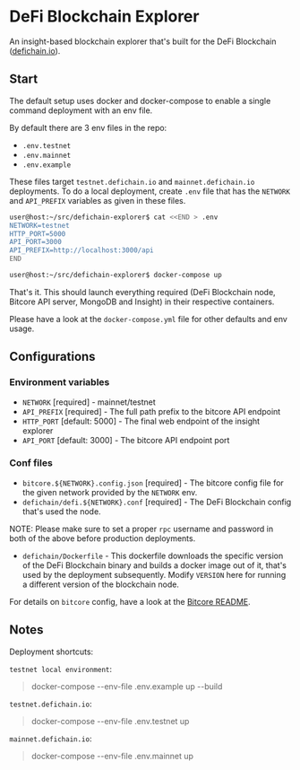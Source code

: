 # DeFi Blockchain Explorer

An insight-based blockchain explorer that's built for the DeFi Blockchain ([defichain.io](https://defichain.io)).

## Start

The default setup uses docker and docker-compose to enable a single command deployment with an env file.

By default there are 3 env files in the repo:
- `.env.testnet`
- `.env.mainnet`
- `.env.example`

These files target `testnet.defichain.io` and `mainnet.defichain.io` deployments. To do a local deployment, create `.env` file that has the `NETWORK` and `API_PREFIX` variables as given in these files.

```bash
user@host:~/src/defichain-explorer$ cat <<END > .env
NETWORK=testnet
HTTP_PORT=5000
API_PORT=3000
API_PREFIX=http://localhost:3000/api
END

user@host:~/src/defichain-explorer$ docker-compose up
```

That's it. This should launch everything required (DeFi Blockchain node, Bitcore API server, MongoDB and Insight) in their respective containers.

Please have a look at the `docker-compose.yml` file for other defaults and env usage.

## Configurations

### Environment variables

- `NETWORK` [required] - mainnet/testnet
- `API_PREFIX` [required] - The full path prefix to the bitcore API endpoint
- `HTTP_PORT` [default: 5000] - The final web endpoint of the insight explorer
- `API_PORT` [default: 3000] - The bitcore API endpoint port

### Conf files

- `bitcore.${NETWORK}.config.json` [required] - The bitcore config file for the given network provided by the `NETWORK` env.
- `defichain/defi.${NETWORK}.conf` [required] - The DeFi Blockchain config that's used the node.

NOTE: Please make sure to set a proper `rpc` username and password in both of the above before production deployments.

- `defichain/Dockerfile` - This dockerfile downloads the specific version of the DeFi Blockchain binary and builds a docker image out of it, that's used by the deployment subsequently. Modify `VERSION` here for running a different version of the blockchain node.

For details on `bitcore` config, have a look at the [Bitcore README](./docs/Bitcore-README.md).

## Notes

Deployment shortcuts:

`testnet local environment`:
> docker-compose --env-file .env.example up --build

`testnet.defichain.io`:

> docker-compose --env-file .env.testnet up

`mainnet.defichain.io`:

> docker-compose --env-file .env.mainnet up
